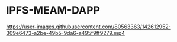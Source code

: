 # IPFS-MEAM-DAPP

https://user-images.githubusercontent.com/80563363/142612952-309e6473-a2be-49b5-9da6-a495f9ff9279.mp4
